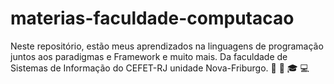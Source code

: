 # materias-faculdade-computacao
Neste repositório, estão meus aprendizados na linguagens de programação juntos aos paradigmas e Framework e muito mais. Da faculdade de Sistemas de Informação do CEFET-RJ unidade Nova-Friburgo. 
:facepunch: :muscle: :mortar_board: :computer:
